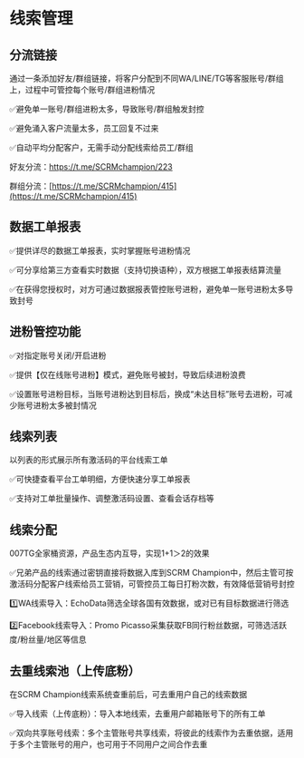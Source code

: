 # 线索管理

## 分流链接

通过一条添加好友/群组链接，将客户分配到不同WA/LINE/TG等客服账号/群组上，过程中可管控每个账号/群组进粉情况

✅避免单一账号/群组进粉太多，导致账号/群组触发封控&#x20;

✅避免涌入客户流量太多，员工回复不过来&#x20;

✅自动平均分配客户，无需手动分配线索给员工/群组&#x20;

好友分流：[https://t.me/SCRMchampion/223 ](https://t.me/SCRMchampion/223)

群组分流：[https://t.me/SCRMchampion/415](https://t.me/SCRMchampion/415)



## 数据工单报表

✅提供详尽的数据工单报表，实时掌握账号进粉情况

✅可分享给第三方查看实时数据（支持切换语种），双方根据工单报表结算流量

✅在获得您授权时，对方可通过数据报表管控账号进粉，避免单一账号进粉太多导致封号



## 进粉管控功能

✅对指定账号关闭/开启进粉

✅提供【仅在线账号进粉】模式，避免账号被封，导致后续进粉浪费

✅设置账号进粉目标，当账号进粉达到目标后，换成“未达目标”账号去进粉，可减少账号进粉太多被封情况



## 线索列表

以列表的形式展示所有激活码的平台线索工单

✅可快捷查看平台工单明细，方便快速分享工单报表

✅支持对工单批量操作、调整激活码设置、查看会话存档等



## 线索分配

007TG全家桶资源，产品生态内互导，实现1+1＞2的效果

✅兄弟产品的线索通过密钥直接将数据入库到SCRM Champion中，然后主管可按激活码分配客户线索给员工营销，可管控员工每日打粉次数，有效降低营销号封控

1️⃣WA线索导入：EchoData筛选全球各国有效数据，或对已有目标数据进行筛选

2️⃣Facebook线索导入：Promo Picasso采集获取FB同行粉丝数据，可筛选活跃度/粉丝量/地区等信息



## 去重线索池（上传底粉）

在SCRM Champion线索系统查重前后，可去重用户自己的线索数据

✅导入线索（上传底粉）：导入本地线索，去重用户邮箱账号下的所有工单

✅双向共享账号线索：多个主管账号共享线索，将彼此的线索作为去重依据，适用于多个主管账号的用户，也可用于不同用户之间合作去重
